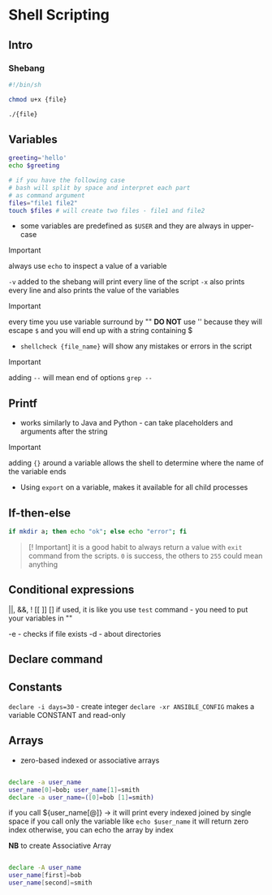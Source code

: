 # Shell Scripting

## Intro

### Shebang

```sh
#!/bin/sh
```

```sh
chmod u+x {file}

./{file}
```

## Variables

```sh
greeting='hello'
echo $greeting

# if you have the following case
# bash will split by space and interpret each part 
# as command argument
files="file1 file2"
touch $files # will create two files - file1 and file2 

```

- some variables are predefined as `$USER` and they are always in upper-case
> [!Important]
> always use `echo` to inspect a value of a variable 

`-v` added to the shebang will print every line of the script 
`-x` also prints every line and also prints the value of the variables

> [!Important]
> every time you use variable surround by ""
> __DO NOT__ use '' because they will escape `$` and you will end up with a
> string containing $

- `shellcheck {file_name}` will show any mistakes or errors in the script 

> [!Important]
> adding `--` will mean end of options
> `grep -- `

## Printf

- works similarly to Java and Python - can take placeholders and arguments after the string


> [!Important]
> adding `{}` around a variable allows the shell to determine where the name of the 
> variable ends


- Using `export` on a variable, makes it available for all child processes

## If-then-else

```bash
if mkdir a; then echo "ok"; else echo "error"; fi
```

> [! Important]
> it is a good habit to always return a value with `exit` command from 
> the scripts. `0` is success, the others to `255` could mean anything

## Conditional expressions

||, &&, !
[[ ]]
[] if used, it is like you use `test` command - you need to put your variables in ""


-e - checks if file exists
-d - about directories

## Declare command

## Constants

`declare -i days=30` - create integer
`declare -xr ANSIBLE_CONFIG` makes a variable CONSTANT and read-only
## Arrays

- zero-based indexed or associative arrays

```bash

declare -a user_name
user_name[0]=bob; user_name[1]=smith
declare -a user_name=([0]=bob [1]=smith)

```
if you call ${user_name[@]} -> it will print every indexed joined by single space
if you call only the variable like `echo $user_name` it will return zero index
otherwise, you can echo the array by index 



__NB__ to create Associative Array 
```bash

declare -A user_name
user_name[first]=bob
user_name[second]=smith 

```












